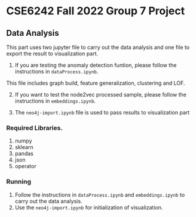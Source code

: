 # CSE6242 Fall 2022 Group 7 Project
## Data Analysis
This part uses two jupyter file to carry out the data analysis and one file to export the result to visualization part.

1. If you are testing the anomaly detection funtion, please follow the instructions in `dataProcess.ipynb`. 

This file includes graph build, feature generalization, clustering and LOF.

2. If you want to test the node2vec processed sample, please follow the instructions in `embeddings.ipynb`.

3. The `neo4j-import.ipynb` file is used to pass results to visualization part

### Required Libraries.
1. numpy
2. sklearn
3. pandas
4. json
5. operator

### Running
1. Follow the instructions in `dataProcess.ipynb` and `embeddings.ipynb` to carry out the data analysis.
2. Use the `neo4j-import.ipynb` for initialization of visualization.